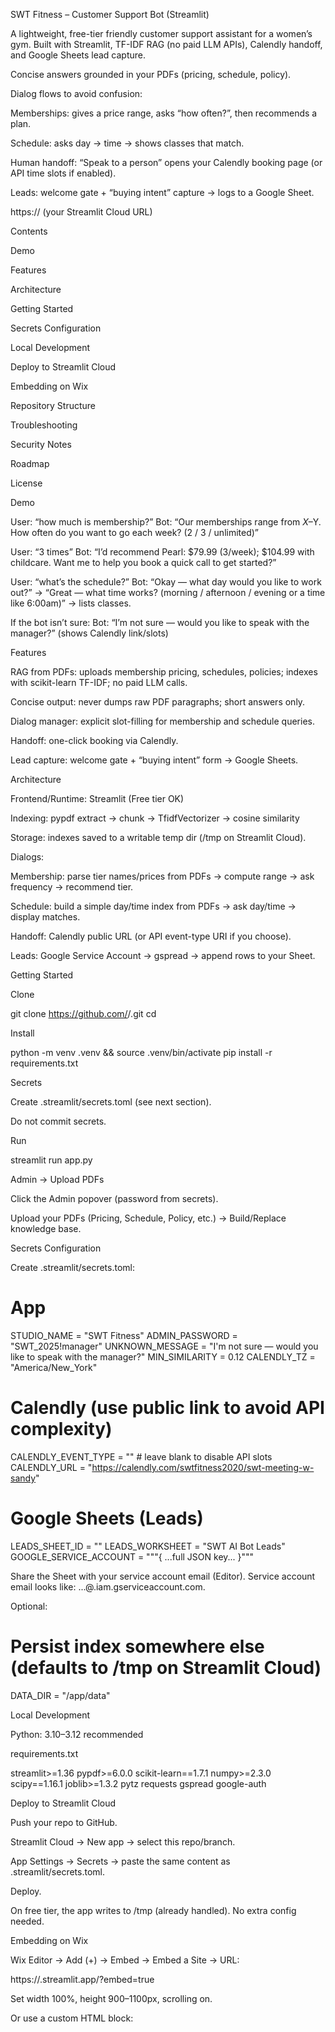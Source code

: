 SWT Fitness – Customer Support Bot (Streamlit)

A lightweight, free-tier friendly customer support assistant for a women’s gym.
Built with Streamlit, TF-IDF RAG (no paid LLM APIs), Calendly handoff, and Google Sheets lead capture.

Concise answers grounded in your PDFs (pricing, schedule, policy).

Dialog flows to avoid confusion:

Memberships: gives a price range, asks “how often?”, then recommends a plan.

Schedule: asks day → time → shows classes that match.

Human handoff: “Speak to a person” opens your Calendly booking page (or API time slots if enabled).

Leads: welcome gate + “buying intent” capture → logs to a Google Sheet.

https:// (your Streamlit Cloud URL)

Contents

Demo

Features

Architecture

Getting Started

Secrets Configuration

Local Development

Deploy to Streamlit Cloud

Embedding on Wix

Repository Structure

Troubleshooting

Security Notes

Roadmap

License

Demo

User: “how much is membership?”
Bot: “Our memberships range from $X–$Y. How often do you want to go each week? (2 / 3 / unlimited)”

User: “3 times”
Bot: “I’d recommend Pearl: $79.99 (3/week); $104.99 with childcare. Want me to help you book a quick call to get started?”

User: “what’s the schedule?”
Bot: “Okay — what day would you like to work out?” → “Great — what time works? (morning / afternoon / evening or a time like 6:00am)” → lists classes.

If the bot isn’t sure:
Bot: “I’m not sure — would you like to speak with the manager?” (shows Calendly link/slots)

Features

RAG from PDFs: uploads membership pricing, schedules, policies; indexes with scikit-learn TF-IDF; no paid LLM calls.

Concise output: never dumps raw PDF paragraphs; short answers only.

Dialog manager: explicit slot-filling for membership and schedule queries.

Handoff: one-click booking via Calendly.

Lead capture: welcome gate + “buying intent” form → Google Sheets.

Architecture

Frontend/Runtime: Streamlit (Free tier OK)

Indexing: pypdf extract → chunk → TfidfVectorizer → cosine similarity

Storage: indexes saved to a writable temp dir (/tmp on Streamlit Cloud).

Dialogs:

Membership: parse tier names/prices from PDFs → compute range → ask frequency → recommend tier.

Schedule: build a simple day/time index from PDFs → ask day/time → display matches.

Handoff: Calendly public URL (or API event-type URI if you choose).

Leads: Google Service Account → gspread → append rows to your Sheet.

Getting Started

Clone

git clone https://github.com/<you>/<repo>.git
cd <repo>


Install

python -m venv .venv && source .venv/bin/activate
pip install -r requirements.txt


Secrets

Create .streamlit/secrets.toml (see next section).

Do not commit secrets.

Run

streamlit run app.py


Admin → Upload PDFs

Click the Admin popover (password from secrets).

Upload your PDFs (Pricing, Schedule, Policy, etc.) → Build/Replace knowledge base.

Secrets Configuration

Create .streamlit/secrets.toml:

# App
STUDIO_NAME = "SWT Fitness"
ADMIN_PASSWORD = "SWT_2025!manager"
UNKNOWN_MESSAGE = "I'm not sure — would you like to speak with the manager?"
MIN_SIMILARITY = 0.12
CALENDLY_TZ = "America/New_York"

# Calendly (use public link to avoid API complexity)
CALENDLY_EVENT_TYPE = ""  # leave blank to disable API slots
CALENDLY_URL = "https://calendly.com/swtfitness2020/swt-meeting-w-sandy"

# Google Sheets (Leads)
LEADS_SHEET_ID   = "<your-spreadsheet-id>"
LEADS_WORKSHEET  = "SWT AI Bot Leads"
GOOGLE_SERVICE_ACCOUNT = """{ ...full JSON key... }"""


Share the Sheet with your service account email (Editor).
Service account email looks like: ...@<project>.iam.gserviceaccount.com.

Optional:

# Persist index somewhere else (defaults to /tmp on Streamlit Cloud)
DATA_DIR = "/app/data"

Local Development

Python: 3.10–3.12 recommended

requirements.txt

streamlit>=1.36
pypdf>=6.0.0
scikit-learn==1.7.1
numpy>=2.3.0
scipy==1.16.1
joblib>=1.3.2
pytz
requests
gspread
google-auth

Deploy to Streamlit Cloud

Push your repo to GitHub.

Streamlit Cloud → New app → select this repo/branch.

App Settings → Secrets → paste the same content as .streamlit/secrets.toml.

Deploy.

On free tier, the app writes to /tmp (already handled). No extra config needed.

Embedding on Wix

Wix Editor → Add (+) → Embed → Embed a Site → URL:

https://<your-app>.streamlit.app/?embed=true


Set width 100%, height 900–1100px, scrolling on.

Or use a custom HTML block:

<iframe
  src="https://<your-app>.streamlit.app/?embed=true"
  width="100%" height="1000" style="border:0"
  allow="clipboard-write" loading="lazy">
</iframe>

Repository Structure
.
├── app.py                    # Streamlit app (dialogs, KB, UI)
├── intents.py                # detects “speak with someone” and related phrases
├── calendly_api.py           # (optional) API slot buttons; public link fallback supported
├── leads.py                  # Google Sheets integration (service account)
├── requirements.txt
├── README.md
├── LICENSE
└── .streamlit/
    └── secrets.toml          # NOT COMMITTED – add in Streamlit Cloud settings

Troubleshooting

Opens wrong scheduling page / shows red error

Set CALENDLY_EVENT_TYPE = "" and only keep CALENDLY_URL with your public booking link. Save Secrets → Rerun.

PDF upload error: permission denied to /mnt/data

This code writes to /tmp by default (Streamlit free-tier safe). If you changed DATA_DIR, ensure it’s writable.

Leads not writing to Sheets

Share the sheet with the service account (Editor).

Verify LEADS_SHEET_ID and LEADS_WORKSHEET names match.

Answers too long / off-topic

The app never pastes raw paragraphs. If docs are messy, keep pricing/schedule pages text-based (not scanned).

You can tighten MIN_SIMILARITY in secrets (e.g., 0.15).

Bot uncertainty

If it can’t ground an answer, it will always say:
“I’m not sure — would you like to speak with the manager?” and show Calendly.

Security Notes

Never commit .streamlit/secrets.toml or service-account JSON to Git.

Rotate tokens/keys periodically (Calendly PAT, Google key).

Streamlit Secrets are encrypted at rest in Streamlit Cloud.

Roadmap

Better schedule parsing (structured CSV/Sheet → richer time filters).

Optional Twilio SMS for automated texting flows (not free; swap in later).

Admin dashboard: lead stats, top FAQs, content freshness checks.

Multi-doc versioning (effective dates) + conflict detection.
